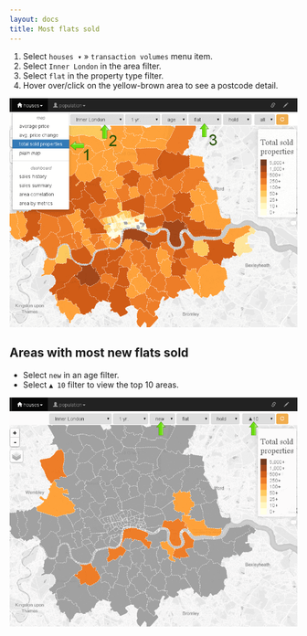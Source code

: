 ```yaml
---
layout: docs
title: Most flats sold
---
```

<ol>
    <li>Select <code>houses &#x25BE;</code> &#187; <code>transaction volumes</code> menu item.</li>
    <li>Select <code>Inner London</code> in the area filter.</li>
    <li>Select <code>flat</code> in the property type filter.</li>
    <li>Hover over/click on the yellow-brown area to see a postcode detail.</li>
</ol>

[![Inner london sold flats map](/img/tut2.1.png)](http://a.plumplot.co.uk?tab=map3&pt=2&pc=1)

## Areas with most new flats sold

* Select <code>new</code> in an age filter.
* Select <code>&#x25B2; 10</code> filter to view the top 10 areas.

[![top ten inner london areas with the most flat sales volume](/img/tut2.2.png)](http://a.plumplot.co.uk?tab=map3&pt=2&pc=1&top=10)
